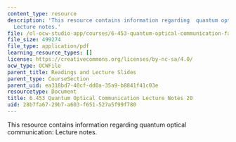 ```yaml
---
content_type: resource
description: 'This resource contains information regarding  quantum optical communication:
  Lecture notes.'
file: /ol-ocw-studio-app/courses/6-453-quantum-optical-communication-fall-2016/28b7fa6729b7a603f651527a5f99f780_MIT6_453F16_Lect20.pdf
file_size: 499274
file_type: application/pdf
learning_resource_types: []
license: https://creativecommons.org/licenses/by-nc-sa/4.0/
ocw_type: OCWFile
parent_title: Readings and Lecture Slides
parent_type: CourseSection
parent_uid: ea318bd7-40cf-dd0a-35a9-b8841f41c03e
resourcetype: Document
title: 6.453 Quantum Optical Communication Lecture Notes 20
uid: 28b7fa67-29b7-a603-f651-527a5f99f780
---
```

This resource contains information regarding  quantum optical communication: Lecture notes.